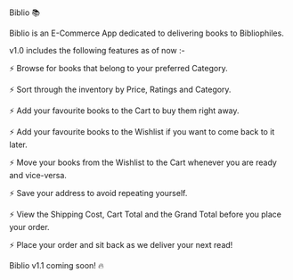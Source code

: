 Biblio 📚

Biblio is an E-Commerce App dedicated to delivering books to Bibliophiles.

v1.0 includes the following features as of now :- 

⚡ Browse for books that belong to your preferred Category.

⚡ Sort through the inventory by Price, Ratings and Category.

⚡ Add your favourite books to the Cart to buy them right away.

⚡ Add your favourite books to the Wishlist if you want to come back to it later.

⚡ Move your books from the Wishlist to the Cart whenever you are ready and vice-versa.

⚡ Save your address to avoid repeating yourself.

⚡ View the Shipping Cost, Cart Total and the Grand Total before you place your order.

⚡ Place your order and sit back as we deliver your next read!

Biblio v1.1 coming soon! 🔥
